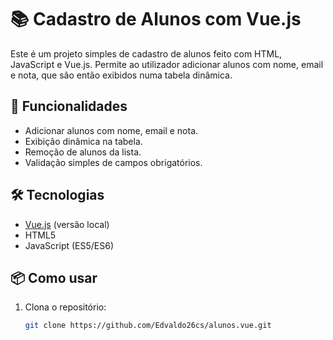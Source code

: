 # 📚 Cadastro de Alunos com Vue.js

Este é um projeto simples de cadastro de alunos feito com HTML, JavaScript e Vue.js. Permite ao utilizador adicionar alunos com nome, email e nota, que são então exibidos numa tabela dinâmica.

## 🚀 Funcionalidades

- Adicionar alunos com nome, email e nota.
- Exibição dinâmica na tabela.
- Remoção de alunos da lista.
- Validação simples de campos obrigatórios.

## 🛠️ Tecnologias

- [Vue.js](https://vuejs.org/) (versão local)
- HTML5
- JavaScript (ES5/ES6)

## 📦 Como usar

1. Clona o repositório:
   ```bash
   git clone https://github.com/Edvaldo26cs/alunos.vue.git

